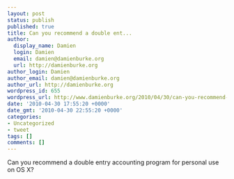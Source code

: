 ```yaml
---
layout: post
status: publish
published: true
title: Can you recommend a double ent...
author:
  display_name: Damien
  login: Damien
  email: damien@damienburke.org
  url: http://damienburke.org
author_login: Damien
author_email: damien@damienburke.org
author_url: http://damienburke.org
wordpress_id: 655
wordpress_url: http://www.damienburke.org/2010/04/30/can-you-recommend-a-double-ent/
date: '2010-04-30 17:55:20 +0000'
date_gmt: '2010-04-30 22:55:20 +0000'
categories:
- Uncategorized
- tweet
tags: []
comments: []
---
```

<p>Can you recommend a double entry accounting program for personal use on OS X?</p>
